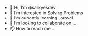 - 👋 Hi, I’m @sarkyesdev
- 👀 I’m interested in Solving Problems
- 🌱 I’m currently learning Laravel.
- 💞️ I’m looking to collaborate on ...
- 📫 How to reach me ...

<!---
sarkyesdev/sarkyesdev is a ✨ special ✨ repository because its `README.md` (this file) appears on your GitHub profile.
You can click the Preview link to take a look at your changes.
--->
